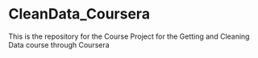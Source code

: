CleanData_Coursera
==================

This is the repository for the Course Project for the Getting and Cleaning Data course through Coursera
